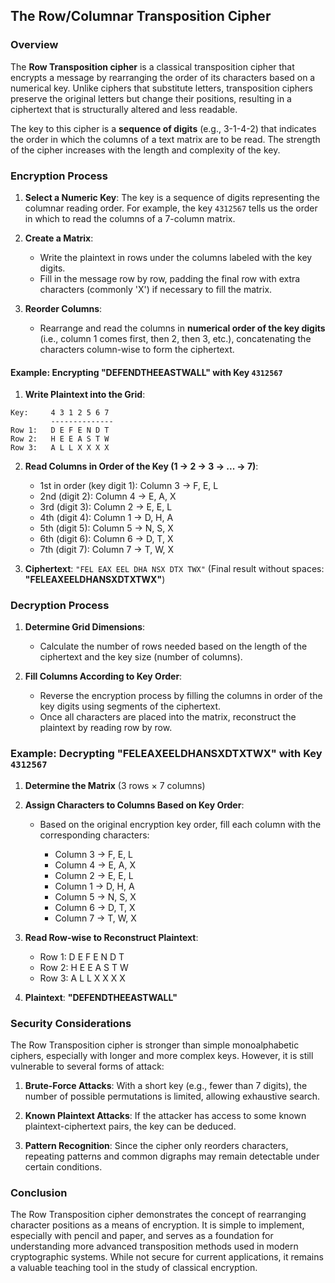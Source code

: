 ## The Row/Columnar Transposition Cipher

### Overview

The **Row Transposition cipher** is a classical transposition cipher that encrypts a message by rearranging the order of its characters based on a numerical key. Unlike ciphers that substitute letters, transposition ciphers preserve the original letters but change their positions, resulting in a ciphertext that is structurally altered and less readable.

The key to this cipher is a **sequence of digits** (e.g., 3-1-4-2) that indicates the order in which the columns of a text matrix are to be read. The strength of the cipher increases with the length and complexity of the key.

### Encryption Process

1. **Select a Numeric Key**:
   The key is a sequence of digits representing the columnar reading order. For example, the key `4312567` tells us the order in which to read the columns of a 7-column matrix.

2. **Create a Matrix**:

   - Write the plaintext in rows under the columns labeled with the key digits.
   - Fill in the message row by row, padding the final row with extra characters (commonly 'X') if necessary to fill the matrix.

3. **Reorder Columns**:

   - Rearrange and read the columns in **numerical order of the key digits** (i.e., column 1 comes first, then 2, then 3, etc.), concatenating the characters column-wise to form the ciphertext.

#### Example: Encrypting "DEFENDTHEEASTWALL" with Key `4312567`

1. **Write Plaintext into the Grid**:

```
Key:     4 3 1 2 5 6 7
         --------------
Row 1:   D E F E N D T
Row 2:   H E E A S T W
Row 3:   A L L X X X X
```

2. **Read Columns in Order of the Key (1 → 2 → 3 → ... → 7)**:

   - 1st in order (key digit 1): Column 3 → F, E, L
   - 2nd (digit 2): Column 4 → E, A, X
   - 3rd (digit 3): Column 2 → E, E, L
   - 4th (digit 4): Column 1 → D, H, A
   - 5th (digit 5): Column 5 → N, S, X
   - 6th (digit 6): Column 6 → D, T, X
   - 7th (digit 7): Column 7 → T, W, X

3. **Ciphertext**: `"FEL EAX EEL DHA NSX DTX TWX"`
   (Final result without spaces: **"FELEAXEELDHANSXDTXTWX"**)

### Decryption Process

1. **Determine Grid Dimensions**:

   - Calculate the number of rows needed based on the length of the ciphertext and the key size (number of columns).

2. **Fill Columns According to Key Order**:

   - Reverse the encryption process by filling the columns in order of the key digits using segments of the ciphertext.
   - Once all characters are placed into the matrix, reconstruct the plaintext by reading row by row.

### Example: Decrypting "FELEAXEELDHANSXDTXTWX" with Key `4312567`

1. **Determine the Matrix** (3 rows × 7 columns)

2. **Assign Characters to Columns Based on Key Order**:

   - Based on the original encryption key order, fill each column with the corresponding characters:

     - Column 3 → F, E, L
     - Column 4 → E, A, X
     - Column 2 → E, E, L
     - Column 1 → D, H, A
     - Column 5 → N, S, X
     - Column 6 → D, T, X
     - Column 7 → T, W, X

3. **Read Row-wise to Reconstruct Plaintext**:

   - Row 1: D E F E N D T
   - Row 2: H E E A S T W
   - Row 3: A L L X X X X

4. **Plaintext**: **"DEFENDTHEEASTWALL"**

### Security Considerations

The Row Transposition cipher is stronger than simple monoalphabetic ciphers, especially with longer and more complex keys. However, it is still vulnerable to several forms of attack:

1. **Brute-Force Attacks**: With a short key (e.g., fewer than 7 digits), the number of possible permutations is limited, allowing exhaustive search.

2. **Known Plaintext Attacks**: If the attacker has access to some known plaintext-ciphertext pairs, the key can be deduced.

3. **Pattern Recognition**: Since the cipher only reorders characters, repeating patterns and common digraphs may remain detectable under certain conditions.

### Conclusion

The Row Transposition cipher demonstrates the concept of rearranging character positions as a means of encryption. It is simple to implement, especially with pencil and paper, and serves as a foundation for understanding more advanced transposition methods used in modern cryptographic systems. While not secure for current applications, it remains a valuable teaching tool in the study of classical encryption.
